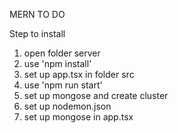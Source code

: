 MERN TO DO

Step to install

1. open folder server
2. use 'npm install'
3. set up app.tsx in folder src
4. use 'npm run start'
5. set up mongose and create cluster
6. set up nodemon.json
7. set up mongose in app.tsx
